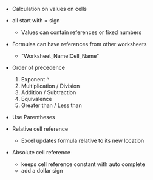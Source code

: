 - Calculation on values on cells
- all start with = sign
	- Values can contain references or fixed numbers
- Formulas can have references from other worksheets
	- "Worksheet_Name!Cell_Name"

- Order of precedence
	1. Exponent ^
	2. Multiplication / Division
	3. Addition / Subtraction
	4. Equivalence
	5. Greater than / Less than
- Use Parentheses

- Relative cell reference
	- Excel updates formula relative to its new location
- Absolute cell reference
	- keeps cell reference constant with auto complete
	- add a dollar sign 